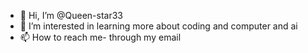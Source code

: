 - 👋 Hi, I’m @Queen-star33
- 👀 I’m interested in learning more about coding and computer and ai
- 📫 How to reach me- through my email

<!---
Queen-star33/Queen-star33 is a ✨ special ✨ repository because its `README.md` (this file) appears on your GitHub profile.
You can click the Preview link to take a look at your changes.
--->
